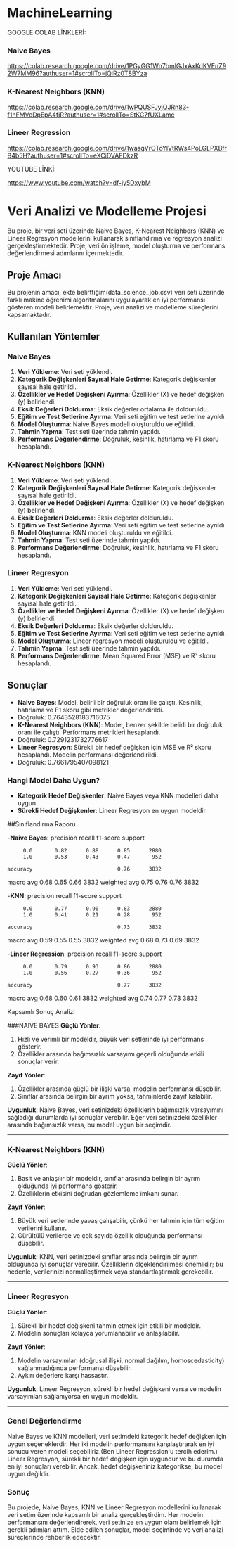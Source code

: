 # MachineLearning

GOOGLE COLAB LİNKLERİ:

### Naive Bayes

https://colab.research.google.com/drive/1PGyGG1Wn7bmlGJxAxKdKVEnZ92W7MM96?authuser=1#scrollTo=jQiRz0T8BYza

### K-Nearest Neighbors (KNN)

https://colab.research.google.com/drive/1wPQUSFJyjQJRn83-f1nFMVeDpEpA4fiR?authuser=1#scrollTo=StKC7fUXLamc

### Lineer Regression

https://colab.research.google.com/drive/1wasqVrOToYlVtRWs4PoLGLPXBfrB4b5H?authuser=1#scrollTo=eXCiDVAFDkzR

YOUTUBE LİNKİ:

https://www.youtube.com/watch?v=df-iy5DxybM

# Veri Analizi ve Modelleme Projesi

Bu proje, bir veri seti üzerinde Naive Bayes, K-Nearest Neighbors (KNN) ve Lineer Regresyon modellerini kullanarak sınıflandırma ve regresyon analizi gerçekleştirmektedir. Proje, veri ön işleme, model oluşturma ve performans değerlendirmesi adımlarını içermektedir.

## Proje Amacı

Bu projenin amacı, ekte belirttiğim(data_science_job.csv) veri seti üzerinde farklı makine öğrenimi algoritmalarını uygulayarak en iyi performansı gösteren modeli belirlemektir. Proje, veri analizi ve modelleme süreçlerini kapsamaktadır.

## Kullanılan Yöntemler

### Naive Bayes

1. **Veri Yükleme**: Veri seti yüklendi.
2. **Kategorik Değişkenleri Sayısal Hale Getirme**: Kategorik değişkenler sayısal hale getirildi.
3. **Özellikler ve Hedef Değişkeni Ayırma**: Özellikler (X) ve hedef değişken (y) belirlendi.
4. **Eksik Değerleri Doldurma**: Eksik değerler ortalama ile dolduruldu.
5. **Eğitim ve Test Setlerine Ayırma**: Veri seti eğitim ve test setlerine ayrıldı.
6. **Model Oluşturma**: Naive Bayes modeli oluşturuldu ve eğitildi.
7. **Tahmin Yapma**: Test seti üzerinde tahmin yapıldı.
8. **Performans Değerlendirme**: Doğruluk, kesinlik, hatırlama ve F1 skoru hesaplandı.

### K-Nearest Neighbors (KNN)

1. **Veri Yükleme**: Veri seti yüklendi.
2. **Kategorik Değişkenleri Sayısal Hale Getirme**: Kategorik değişkenler sayısal hale getirildi.
3. **Özellikler ve Hedef Değişkeni Ayırma**: Özellikler (X) ve hedef değişken (y) belirlendi.
4. **Eksik Değerleri Doldurma**: Eksik değerler dolduruldu.
5. **Eğitim ve Test Setlerine Ayırma**: Veri seti eğitim ve test setlerine ayrıldı.
6. **Model Oluşturma**: KNN modeli oluşturuldu ve eğitildi.
7. **Tahmin Yapma**: Test seti üzerinde tahmin yapıldı.
8. **Performans Değerlendirme**: Doğruluk, kesinlik, hatırlama ve F1 skoru hesaplandı.

### Lineer Regresyon

1. **Veri Yükleme**: Veri seti yüklendi.
2. **Kategorik Değişkenleri Sayısal Hale Getirme**: Kategorik değişkenler sayısal hale getirildi.
3. **Özellikler ve Hedef Değişkeni Ayırma**: Özellikler (X) ve hedef değişken (y) belirlendi.
4. **Eksik Değerleri Doldurma**: Eksik değerler dolduruldu.
5. **Eğitim ve Test Setlerine Ayırma**: Veri seti eğitim ve test setlerine ayrıldı.
6. **Model Oluşturma**: Lineer regresyon modeli oluşturuldu ve eğitildi.
7. **Tahmin Yapma**: Test seti üzerinde tahmin yapıldı.
8. **Performans Değerlendirme**: Mean Squared Error (MSE) ve R² skoru hesaplandı.

## Sonuçlar

- **Naive Bayes**: Model, belirli bir doğruluk oranı ile çalıştı. Kesinlik, hatırlama ve F1 skoru gibi metrikler değerlendirildi.
- Doğruluk: 0.7643528183716075
- **K-Nearest Neighbors (KNN)**: Model, benzer şekilde belirli bir doğruluk oranı ile çalıştı. Performans metrikleri hesaplandı.
- Doğruluk: 0.7291231732776617
- **Lineer Regresyon**: Sürekli bir hedef değişken için MSE ve R² skoru hesaplandı. Modelin performansı değerlendirildi.
- Doğruluk: 0.7661795407098121

### Hangi Model Daha Uygun?

- **Kategorik Hedef Değişkenler**: Naive Bayes veya KNN modelleri daha uygun.
- **Sürekli Hedef Değişkenler**: Lineer Regresyon en uygun modeldir.


##Sınıflandırma Raporu

-**Naive Bayes**:
              precision    recall  f1-score   support

         0.0       0.82      0.88      0.85      2880
         1.0       0.53      0.43      0.47       952

    accuracy                           0.76      3832
   macro avg       0.68      0.65      0.66      3832
weighted avg       0.75      0.76      0.76      3832

-**KNN**:
              precision    recall  f1-score   support

         0.0       0.77      0.90      0.83      2880
         1.0       0.41      0.21      0.28       952

    accuracy                           0.73      3832
   macro avg       0.59      0.55      0.55      3832
weighted avg       0.68      0.73      0.69      3832

-**Lineer Regression**:
              precision    recall  f1-score   support

         0.0       0.79      0.93      0.86      2880
         1.0       0.56      0.27      0.36       952

    accuracy                           0.77      3832
   macro avg       0.68      0.60      0.61      3832
weighted avg       0.74      0.77      0.73      3832


Kapsamlı Sonuç Analizi



###NAIVE BAYES
**Güçlü Yönler**:
1. Hızlı ve verimli bir modeldir, büyük veri setlerinde iyi performans gösterir.
2. Özellikler arasında bağımsızlık varsayımı geçerli olduğunda etkili sonuçlar verir.

**Zayıf Yönler**:
1. Özellikler arasında güçlü bir ilişki varsa, modelin performansı düşebilir.
2. Sınıflar arasında belirgin bir ayrım yoksa, tahminlerde zayıf kalabilir.

**Uygunluk**: Naive Bayes, veri setinizdeki özelliklerin bağımsızlık varsayımını sağladığı durumlarda iyi sonuçlar verebilir. Eğer veri setinizdeki özellikler arasında bağımsızlık varsa, bu model uygun bir seçimdir.

---

### K-Nearest Neighbors (KNN)
**Güçlü Yönler**:
1. Basit ve anlaşılır bir modeldir, sınıflar arasında belirgin bir ayrım olduğunda iyi performans gösterir.
2. Özelliklerin etkisini doğrudan gözlemleme imkanı sunar.

**Zayıf Yönler**:
1. Büyük veri setlerinde yavaş çalışabilir, çünkü her tahmin için tüm eğitim verilerini kullanır.
2. Gürültülü verilerde ve çok sayıda özellik olduğunda performansı düşebilir.

**Uygunluk**: KNN, veri setinizdeki sınıflar arasında belirgin bir ayrım olduğunda iyi sonuçlar verebilir. Özelliklerin ölçeklendirilmesi önemlidir; bu nedenle, verilerinizi normalleştirmek veya standartlaştırmak gerekebilir.

---

### Lineer Regresyon

**Güçlü Yönler**:
1. Sürekli bir hedef değişkeni tahmin etmek için etkili bir modeldir.
2. Modelin sonuçları kolayca yorumlanabilir ve anlaşılabilir.

**Zayıf Yönler**:
1. Modelin varsayımları (doğrusal ilişki, normal dağılım, homoscedasticity) sağlanmadığında performansı düşebilir.
2. Aykırı değerlere karşı hassastır.

**Uygunluk**: Lineer Regresyon, sürekli bir hedef değişkeni varsa ve modelin varsayımları sağlanıyorsa en uygun modeldir.

---

### Genel Değerlendirme

Naive Bayes ve KNN modelleri, veri setimdeki kategorik hedef değişken için uygun seçeneklerdir. Her iki modelin performansını karşılaştırarak en iyi sonucu veren modeli seçebiliriz.(Ben Lineer Regression'u tercih ederim.)
Lineer Regresyon, sürekli bir hedef değişken için uygundur ve bu durumda en iyi sonuçları verebilir. Ancak, hedef değişkeniniz kategorikse, bu model uygun değildir.

### Sonuç

Bu projede, Naive Bayes, KNN ve Lineer Regresyon modellerini kullanarak veri setim üzerinde kapsamlı bir analiz gerçekleştirdim. Her modelin performansını değerlendirerek, veri setinize en uygun olanı belirlemek için gerekli adımları attım. Elde edilen sonuçlar, model seçiminde ve veri analizi süreçlerinde rehberlik edecektir.





